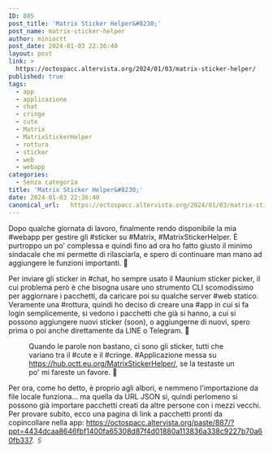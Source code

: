 ```yaml
---
ID: 885
post_title: 'Matrix Sticker Helper&#8230;'
post_name: matrix-sticker-helper
author: minioctt
post_date: 2024-01-03 22:36:40
layout: post
link: >
  https://octospacc.altervista.org/2024/01/03/matrix-sticker-helper/
published: true
tags:
  - app
  - applicazione
  - chat
  - cringe
  - cute
  - Matrix
  - MatrixStickerHelper
  - rottura
  - sticker
  - web
  - webapp
categories:
  - Senza categoria
title: 'Matrix Sticker Helper&#8230;'
date: 2024-01-03 22:36:40
canonical_url:   https://octospacc.altervista.org/2024/01/03/matrix-sticker-helper/
---
```

<!-- wp:paragraph -->
<p>Dopo qualche giornata di lavoro, finalmente rendo disponibile la mia #webapp per gestire gli #sticker su #Matrix, #MatrixStickerHelper. È purtroppo un po' complessa e quindi fino ad ora ho fatto giusto il minimo sindacale che mi permette di rilasciarla, e spero di continuare man mano ad aggiungere le funzioni importanti. 🙏️</p>
<!-- /wp:paragraph -->

<!-- wp:paragraph -->
<p>Per inviare gli sticker in #chat, ho sempre usato il Maunium sticker picker, il cui problema però è che bisogna usare uno strumento CLI scomodissimo per aggiornare i pacchetti, da caricare poi su qualche server #web statico. Veramente una #rottura, quindi ho deciso di creare una #app in cui si fa login semplicemente, si vedono i pacchetti che già si hanno, a cui si possono aggiungere nuovi sticker (soon), o aggiungerne di nuovi, spero prima o poi anche direttamente da LINE o Telegram. 🥳️</p>
<!-- /wp:paragraph -->

<!-- wp:paragraph -->
<p></p>
<!-- /wp:paragraph -->

<!-- wp:image {"id":891,"sizeSlug":"large","linkDestination":"none"} -->
<figure class="wp-block-image size-large"><img src="{{site.cdnurl}}/assets/uploads/2024/01/Screenshot-from-2024-01-03-21-26-13-960x493.png" alt="" class="wp-image-891"/><figcaption class="wp-element-caption">Quando le parole non bastano, ci sono gli sticker, tutti che variano tra il #cute e il #cringe. #Applicazione messa su <a href="https://hub.octt.eu.org/MatrixStickerHelper/">https://hub.octt.eu.org/MatrixStickerHelper/</a>, se la testaste un po' mi fareste un favore. 💞️</figcaption></figure>
<!-- /wp:image -->

<!-- wp:paragraph -->
<p></p>
<!-- /wp:paragraph -->

<!-- wp:paragraph -->
<p>Per ora, come ho detto, è proprio agli albori, e nemmeno l'importazione da file locale funziona... ma quella da URL JSON si, quindi perlomeno si possono già importare pacchetti creati da altre persone con i mezzi vecchi. Per provare subito, ecco una pagina di link a pacchetti pronti da copincollare nella app: <a href="https://octospacc.altervista.org/paste/887/?ppt=4434dcaa8646fbf1400fa65308d87f4d01880a113836a338c9227b70a60fb337">https://octospacc.altervista.org/paste/887/?ppt=4434dcaa8646fbf1400fa65308d87f4d01880a113836a338c9227b70a60fb337</a>. 🖇️</p>
<!-- /wp:paragraph -->